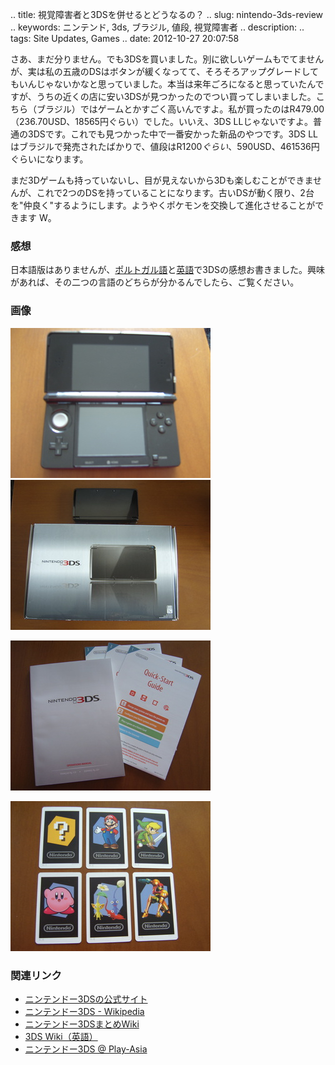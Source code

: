 .. title: 視覚障害者と3DSを併せるとどうなるの？
.. slug: nintendo-3ds-review
.. keywords: ニンテンド, 3ds, ブラジル, 値段, 視覚障害者
.. description: 
.. tags: Site Updates, Games
.. date: 2012-10-27 20:07:58

さあ、まだ分りません。でも3DSを買いました。別に欲しいゲームもでてませんが、実は私の五歳のDSはボタンが緩くなってて、そろそろアップグレードしてもいんじゃないかなと思っていました。本当は来年ごろになると思っていたんですが、うちの近くの店に安い3DSが見つかったのでつい買ってしまいました。こちら（ブラジル）ではゲームとかすごく高いんですよ。私が買ったのはR$479.00（$236.70USD、18565円ぐらい）でした。いいえ、3DS LLじゃないですよ。普通の3DSです。これでも見つかった中で一番安かった新品のやつです。3DS LLはブラジルで発売されたばかりで、値段はR$1200ぐらい、$590USD、461536円ぐらいになります。

まだ3Dゲームも持っていないし、目が見えないから3Dも楽しむことができませんが、これで2つのDSを持っていることになります。古いDSが動く限り、2台を"仲良く"するようにします。ようやくポケモンを交換して進化させることができます W。

### 感想 ###

日本語版はありませんが、[ポルトガル語](pt/blog/nintendo-3ds-review)と[英語](en/blog/nintendo-3ds-review)で3DSの感想お書きました。興味があれば、その二つの言語のどちらが分かるんでしたら、ご覧ください。

### 画像 ###

<img class="img-center" src="/uploads/images/3ds-review/3ds-open.jpg" width="320" height="240" alt="開いた3DS" />

<img class="img-center" src="/uploads/images/3ds-review/3ds-and-box.jpg" width="320" height="240" alt="3DSとその箱" />

<img class="img-center" src="/uploads/images/3ds-review/manuals.jpg"
width="320" height="240" alt="説明書" />

<img class="img-center" src="/uploads/images/3ds-review/ar-cards.jpg" width="320" height="240" alt="ミニゲームをプレイする為のARカード" />

### 関連リンク ###

- [ニンテンドー3DSの公式サイト][3ds-official-ja]
- [ニンテンドー3DS - Wikipedia][3ds-wikipedia-ja]
- [ニンテンドー3DSまとめWiki][3ds-atwiki]
- [3DS Wiki（英語）][3ds-wikia]
- [ニンテンドー3DS @ Play-Asia][3ds-playasia-ja]

[3ds-official-ja]: http://www.nintendo.co.jp/3ds/
[3ds-wikipedia-ja]: http://ja.wikipedia.org/wiki/%E3%83%8B%E3%83%B3%E3%83%86%E3%83%B3%E3%83%89%E3%83%BC3DS
[3ds-atwiki]: http://www26.atwiki.jp/nintendo3ds/
[3ds-wikia]: http://nintendo3ds.wikia.com/
[3ds-playasia-ja]: http://www.play-asia.com/SOap-23-28-change_language-83-49xb-71-18l-49-jp-84-k-40-extended.html
